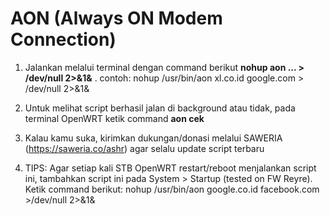 
# AON (Always ON Modem Connection)
1. Jalankan melalui terminal dengan command berikut **nohup aon <hostname1> <hostname2> ... > /dev/null 2>&1&** . contoh: nohup /usr/bin/aon xl.co.id google.com > /dev/null 2>&1&

3. Untuk melihat script berhasil jalan di background atau tidak, pada terminal OpenWRT ketik command **aon cek**

4. Kalau kamu suka, kirimkan dukungan/donasi melalui SAWERIA (https://saweria.co/ashr) agar selalu update script terbaru

5. TIPS: Agar setiap kali STB OpenWRT restart/reboot menjalankan script ini, tambahkan script ini pada System > Startup (tested on FW Reyre). Ketik command berikut: nohup /usr/bin/aon google.co.id facebook.com >/dev/null 2>&1&
